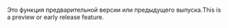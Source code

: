 <span data-ttu-id="efc61-101">Это функция предварительной версии или предыдущего выпуска.</span><span class="sxs-lookup"><span data-stu-id="efc61-101">This is a preview or early release feature.</span></span>